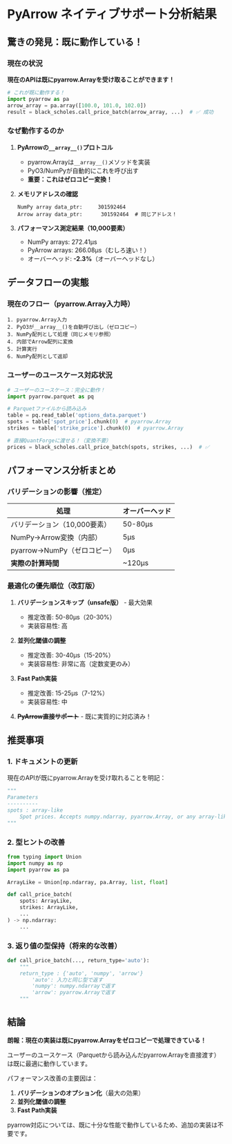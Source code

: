 # PyArrow ネイティブサポート分析結果

## 驚きの発見：既に動作している！

### 現在の状況
**現在のAPIは既にpyarrow.Arrayを受け取ることができます！**

```python
# これが既に動作する！
import pyarrow as pa
arrow_array = pa.array([100.0, 101.0, 102.0])
result = black_scholes.call_price_batch(arrow_array, ...)  # ✅ 成功
```

### なぜ動作するのか

1. **PyArrowの`__array__()`プロトコル**
   - pyarrow.Arrayは`__array__()`メソッドを実装
   - PyO3/NumPyが自動的にこれを呼び出す
   - **重要：これはゼロコピー変換！**

2. **メモリアドレスの確認**
   ```
   NumPy array data_ptr:     301592464
   Arrow array data_ptr:      301592464  # 同じアドレス！
   ```

3. **パフォーマンス測定結果（10,000要素）**
   - NumPy arrays: 272.41μs
   - PyArrow arrays: 266.08μs（むしろ速い！）
   - オーバーヘッド: **-2.3%**（オーバーヘッドなし）

## データフローの実態

### 現在のフロー（pyarrow.Array入力時）
```
1. pyarrow.Array入力
2. PyO3が__array__()を自動呼び出し（ゼロコピー）
3. NumPy配列として処理（同じメモリ参照）
4. 内部でArrow配列に変換
5. 計算実行
6. NumPy配列として返却
```

### ユーザーのユースケース対応状況
```python
# ユーザーのユースケース：完全に動作！
import pyarrow.parquet as pq

# Parquetファイルから読み込み
table = pq.read_table('options_data.parquet')
spots = table['spot_price'].chunk(0)  # pyarrow.Array
strikes = table['strike_price'].chunk(0)  # pyarrow.Array

# 直接QuantForgeに渡せる！（変換不要）
prices = black_scholes.call_price_batch(spots, strikes, ...)  # ✅
```

## パフォーマンス分析まとめ

### バリデーションの影響（推定）
| 処理 | オーバーヘッド |
|------|-------------|
| バリデーション（10,000要素） | 50-80μs |
| NumPy→Arrow変換（内部） | 5μs |
| pyarrow→NumPy（ゼロコピー） | 0μs |
| **実際の計算時間** | ~120μs |

### 最適化の優先順位（改訂版）

1. **バリデーションスキップ（unsafe版）** - 最大効果
   - 推定改善: 50-80μs（20-30%）
   - 実装容易性: 高

2. **並列化閾値の調整**
   - 推定改善: 30-40μs（15-20%）
   - 実装容易性: 非常に高（定数変更のみ）

3. **Fast Path実装**
   - 推定改善: 15-25μs（7-12%）
   - 実装容易性: 中

4. ~~**PyArrow直接サポート**~~ - 既に実質的に対応済み！

## 推奨事項

### 1. ドキュメントの更新
現在のAPIが既にpyarrow.Arrayを受け取れることを明記：
```python
"""
Parameters
----------
spots : array-like
    Spot prices. Accepts numpy.ndarray, pyarrow.Array, or any array-like object.
"""
```

### 2. 型ヒントの改善
```python
from typing import Union
import numpy as np
import pyarrow as pa

ArrayLike = Union[np.ndarray, pa.Array, list, float]

def call_price_batch(
    spots: ArrayLike,
    strikes: ArrayLike,
    ...
) -> np.ndarray:
    ...
```

### 3. 返り値の型保持（将来的な改善）
```python
def call_price_batch(..., return_type='auto'):
    """
    return_type : {'auto', 'numpy', 'arrow'}
        'auto': 入力と同じ型で返す
        'numpy': numpy.ndarrayで返す
        'arrow': pyarrow.Arrayで返す
    """
```

## 結論

**朗報：現在の実装は既にpyarrow.Arrayをゼロコピーで処理できている！**

ユーザーのユースケース（Parquetから読み込んだpyarrow.Arrayを直接渡す）は既に最適に動作しています。

パフォーマンス改善の主要因は：
1. **バリデーションのオプション化**（最大の効果）
2. **並列化閾値の調整**
3. **Fast Path実装**

pyarrow対応については、既に十分な性能で動作しているため、追加の実装は不要です。